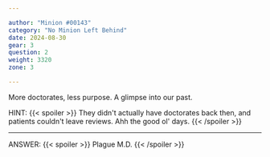 ```yaml
---

author: "Minion #00143"
category: "No Minion Left Behind"
date: 2024-08-30
gear: 3
question: 2
weight: 3320
zone: 3

---
```


More doctorates, less purpose. A glimpse into our past.

HINT: {{< spoiler >}} They didn't actually have doctorates back then, and patients couldn't leave reviews. Ahh the good ol' days. {{< /spoiler >}}

---

ANSWER: {{< spoiler >}} Plague M.D. {{< /spoiler >}}

